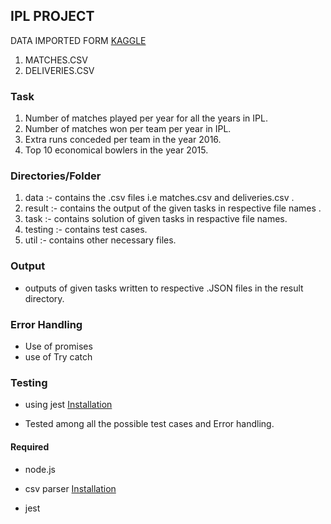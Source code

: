 ## IPL PROJECT

DATA IMPORTED FORM [KAGGLE](https://www.kaggle.com/manasgarg/ipl)
 
 1. MATCHES.CSV
 2. DELIVERIES.CSV

### Task

1. Number of matches played per year for all the years in IPL.
2. Number of matches won per team per year in IPL.
3. Extra runs conceded per team in the year 2016.
4. Top 10 economical bowlers in the year 2015.

### Directories/Folder

1. data :- contains the .csv files i.e matches.csv and deliveries.csv .
2. result :- contains the output of the given tasks in respective file names .
3. task :- contains solution of given tasks in respactive file names.  
4. testing :- contains test cases.
5. util :- contains other necessary files. 

### Output

* outputs of given tasks written to respective .JSON files in the result directory.

### Error Handling

* Use of promises
* use of Try catch 

### Testing

*  using jest
   [Installation](https://jestjs.io/docs/getting-started)

*  Tested among all the possible test cases and Error handling.

#### Required

* node.js

* csv parser [Installation](https://www.npmjs.com/package/csvtojson)

* jest

